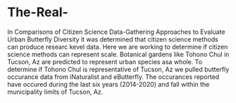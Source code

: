 # The-Real-
In Comparisons of Citizen Science Data-Gathering Approaches to Evaluate Urban Butterfly Diversity it was determined that citizen science methods can produce researc kevel data.
Here we are working to determine if citizen science methods can represent scale. 
Botanical gardens like Tohono Chul in Tucson, Az are predicted to represent urban species asa whole. 
To determine if Tohono Chul is representative of Tucson, Az we pulled butterfly occurance data from iNaturalist and eButterfly. 
The occurances reported have occured during the last six years (2014-2020) and fall within the municipality limits of Tucson, Az.
